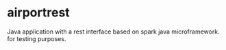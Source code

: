# airportrest
Java application with a rest interface based on spark java microframework. for testing purposes.
